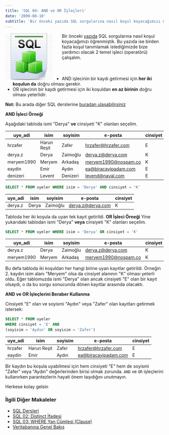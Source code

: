```yaml
---
title: 'SQL 04: AND ve OR İşleçleri'
date: '2009-08-10'
subtitle: 'Bir önceki yazıda SQL sorgularına nasıl koşul koyacağımızı öğrenmiştik. Bu yazıda ise birden fazla koşul tanımlamak istediğimizde bize yardımcı olacak 2 temel işleci (operatörü) çalışalım.'
---
```


<img align="left" style="margin-right: 30px;margin-bottom: 0px;"  src="img/blog/Schema-SQL1.jpg">

Bir önceki [yazıda](/sql-where-clause) SQL sorgularına nasıl koşul koyacağımızı öğrenmiştik. Bu yazıda ise birden fazla koşul tanımlamak istediğimizde bize yardımcı olacak 2 temel işleci (operatörü) çalışalım.

<p style='margin-top:50px'>

* AND işlecinin bir kaydı getirmesi için **her iki koşulun da** doğru olması gerekir.
* OR işlecinin bir kaydı getirmesi için iki koşuldan **en az birinin** doğru olması yeterlidir.

**Not:** Bu arada diğer SQL derslerine [buradan ulaşabilirsiniz](/sql-dersleri) 

**AND İşleci Örneği** 

Aşağıdaki tabloda ismi "Derya" **ve** cinsiyeti "K" olanları seçelim.

| uye_adi | isim | soyisim | e-posta | cinsiyet |
| --- | --- | --- | --- | --- |
| hrzafer | Harun Reşit | Zafer | hrzafer@hrzafer.com | E   |
| derya.z | Derya | Zaimoğlu | derya.z@derya.com | K   |
| meryem1990 | Meryem | Arkadaş | meryem1990@nospam.co | K   |
| eaydin | Emir | Aydın | ea@biracayipadam.com | E   |
| denizeri | Levent | Denizeri | levend@naval.com | E   |

<p>

 ```sql
 SELECT * FROM uyeler WHERE isim = 'Derya' AND cinsiyet = 'K'
 ```
<p>

| uye_adi | isim | soyisim | e-posta | cinsiyet |
| --- | --- | --- | --- | --- |
| derya.z | Derya | Zaimoğlu | derya.z@derya.com | K   |

Tabloda her iki koşula da uyan tek kayıt getirildi. **OR İşleci Örneği** Yine yukarıdaki tablodan ismi "Derya" **veya** cinsiyeti "K" olanları seçelim.

```sql
SELECT * FROM uyeler WHERE isim = 'Derya' OR cinsiyet = 'K'
```

| uye_adi | isim | soyisim | e-posta | cinsiyet |
| --- | --- | --- | --- | --- |
| derya.z | Derya | Zaimoğlu | derya.z@derya.com | K   |
| meryem1990 | Meryem | Arkadaş | meryem1990@nospam.co | K   |

Bu defa tabloda iki koşuldan her hangi birine uyan kayıtlar getirildi. Örneğin 2. kaydın isim alanı "Meryem" olsa da cinsiyet alanının "K" olması yeterli oldu. Eğer tablomuzda ismi "Derya" olan ancak cinsiyeti "E" olan bir kayıt olsaydı, o da bu sorgu sonucunda dönen kayıtlar arasında olacaktı. 

**AND ve OR İşleçlerini Beraber Kullanma** 

Cinsiyeti "E" olan ve soyismi "Aydın" veya "Zafer" olan kayıtları getirmek istersek:

```sql
SELECT * FROM uyeler 
WHERE cinsiyet = 'E' AND 
(soyisim = 'Aydın' OR soyisim = 'Zafer')
```

<p>

| uye_adi | isim | soyisim | e-posta | cinsiyet |
| --- | --- | --- | --- | --- |
| hrzafer | Harun Reşit | Zafer | hrzafer@hrzafer.com | E   |
| eaydin | Emir | Aydın | ea@biracayipadam.com | E   |

Bir kaydın bu koşula uyabilmesi için hem cinsiyeti "E" hem de soyismi "Zafer" veya "Aydın" değerlerinden birisi olmak zorunda. `AND` ve `OR` işleçlerini kullanırken parantezlerin hayati önem taşıdığını unutmayın. 


Herkese kolay gelsin

### İlgili Diğer Makaleler

- [SQL Dersleri](/sql-dersleri)
- [SQL 02: Distinct İfadesi](/sql-distinct-ifadesi)
- [SQL 03: WHERE Yan Cümlesi (Clause)](/sql-where-clause)
- [Veritabanına Genel Bakış](/veritabanina-genel-bakis)

